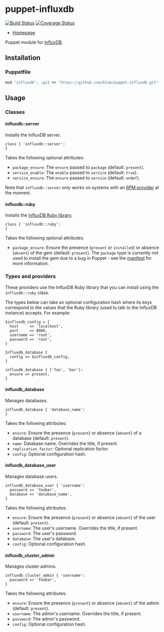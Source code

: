 puppet-influxdb
===============

[![Build Status](http://img.shields.io/travis/blom/puppet-influxdb.svg)][travis]
[![Coverage Status](http://img.shields.io/coveralls/blom/puppet-influxdb.svg)][coveralls]

[travis]: https://travis-ci.org/blom/puppet-influxdb
[coveralls]: https://coveralls.io/r/blom/puppet-influxdb

* [Homepage](https://github.com/blom/puppet-influxdb)

Puppet module for [InfluxDB][1].

Installation
------------

### Puppetfile

``` ruby
mod "influxdb", :git => "https://github.com/blom/puppet-influxdb.git"
```

Usage
-----

### Classes

#### influxdb::server

Installs the InfluxDB server.

``` puppet
class { 'influxdb::server':
}
```

Takes the following optional attributes:

* `package_ensure`: The `ensure` passed to `package` (default: `present`).
* `service_enable`: The `enable` passed to `service` (default: `true`).
* `service_ensure`: The `ensure` passed to `service` (default: `undef`).

Note that `influxdb::server` only works on systems with an [RPM provider][2] at
the moment.

#### influxdb::ruby

Installs the [InfluxDB Ruby library][3].

``` puppet
class { 'influxdb::ruby':
}
```

Takes the following optional attributes:

* `package_ensure`: Ensure the presence (`present` or `installed`) or absence
  (`absent`) of the gem (default: `present`). The `package` type is currently
  not used to install the gem due to a bug in Puppet - see the [manifest][4]
  for more information.

### Types and providers

These providers use the InfluxDB Ruby library that you can install using the
`influxdb::ruby` class.

The types below can take an optional configuration hash where its keys
correspond to the values that the Ruby library (used to talk to the InfluxDB
instance) accepts. For example:

``` puppet
$influxdb_config = {
  host     => 'localhost',
  port     => 8086,
  username => 'root',
  password => 'root',
}

Influxdb_database {
  config => $influxdb_config,
}

influxdb_database { ['foo', 'bar']:
  ensure => present,
}
```

#### influxdb_database

Manages databases.

``` puppet
influxdb_database { 'database_name':
}
```

Takes the following attributes:

* `ensure`: Ensure the presence (`present`) or absence (`absent`) of a database
  (default: `present`).
* `name`: Database name. Overrides the title, if present.
* `replication_factor`: Optional replication factor.
* `config`: Optional configuration hash.

#### influxdb_database_user

Manages database users.

``` puppet
influxdb_database_user { 'username':
  password => 'foobar',
  database => 'database_name',
}
```

Takes the following attributes:

* `ensure`: Ensure the presence (`present`) or absence (`absent`) of the user
  (default: `present`).
* `username`: The user's username. Overrides the title, if present.
* `password`: The user's password.
* `database`: The user's database.
* `config`: Optional configuration hash.

#### influxdb_cluster_admin

Manages cluster admins.

``` puppet
influxdb_cluster_admin { 'username':
  password => 'foobar',
}
```

Takes the following attributes:

* `ensure`: Ensure the presence (`present`) or absence (`absent`) of the admin
  (default: `present`).
* `username`: The admin's username. Overrides the title, if present.
* `password`: The admin's password.
* `config`: Optional configuration hash.

[1]: http://influxdb.org/
[2]: http://docs.puppetlabs.com/references/latest/type.html#package-provider-rpm
[3]: https://github.com/influxdb/influxdb-ruby
[4]: https://github.com/blom/puppet-influxdb/blob/master/manifests/ruby.pp

